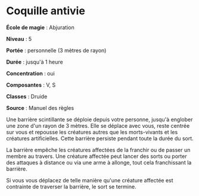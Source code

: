 # Coquille antivie

**École de magie** : Abjuration

**Niveau** : 5

**Portée** : personnelle (3 mètres de rayon)

**Durée** : jusqu'à 1 heure

**Concentration** : oui

**Composantes** : V, S

**Classes** : Druide

**Source** : Manuel des règles

Une barrière scintillante se déploie depuis votre personne, jusqu'à englober une zone d'un rayon de 3  mètres. Elle se déplace avec vous, reste centrée sur vous et repousse les créatures autres que les morts-vivants et les créatures artificielles. Cette barrière persiste pendant toute la durée du sort.

La barrière empêche les créatures affectées de la franchir ou de passer un membre au travers. Une créature affectée peut lancer des sorts ou porter des attaques à distance ou via une arme à allonge, tout cela franchissant la barrière.

Si vous vous déplacez de telle manière qu'une créature affectée est contrainte de traverser la barrière, le sort se termine.
